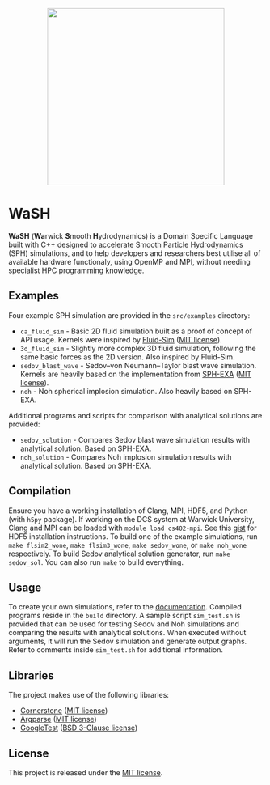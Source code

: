<p align="center">
<img src="https://media.discordapp.net/attachments/1121841795110817815/1226678030097977494/image.png?ex=6625a3f0&is=66132ef0&hm=6126ba5cb560d19214574591e12c4649f1e26a754de6515d08b378246780ae4d&=&format=webp&quality=lossless&width=683&height=683" width="350" align="center">
</p>

# WaSH

**WaSH** (**Wa**rwick **S**mooth **H**ydrodynamics) is a Domain Specific Language built with C++ designed to accelerate
Smooth Particle Hydrodynamics (SPH) simulations, and to help developers and researchers best utilise all of available
hardware functionaly, using OpenMP and MPI, without needing specialist HPC programming knowledge.

## Examples

Four example SPH simulation are provided in the `src/examples` directory:
- `ca_fluid_sim` - Basic 2D fluid simulation built as a proof of concept of API usage. Kernels were inspired by
  [Fluid-Sim](https://github.com/SebLague/Fluid-Sim)
  ([MIT license](https://github.com/SebLague/Fluid-Sim/blob/main/LICENSE)).
- `3d_fluid_sim` - Slightly more complex 3D fluid simulation, following the same basic forces as the 2D version. Also
  inspired by Fluid-Sim.
- `sedov_blast_wave` - Sedov–von Neumann–Taylor blast wave simulation. Kernels are heavily based on the implementation
  from [SPH-EXA](https://github.com/unibas-dmi-hpc/SPH-EXA)
  ([MIT license](https://github.com/unibas-dmi-hpc/SPH-EXA/blob/develop/LICENSE)).
- `noh` - Noh spherical implosion simulation. Also heavily based on SPH-EXA.

Additional programs and scripts for comparison with analytical solutions are provided:
- `sedov_solution` - Compares Sedov blast wave simulation results with analytical solution. Based on SPH-EXA.
- `noh_solution` - Compares Noh implosion simulation results with analytical solution. Based on SPH-EXA.

## Compilation

Ensure you have a working installation of Clang, MPI, HDF5, and Python (with `h5py` package). If working on the DCS
system at Warwick University, Clang and MPI can be loaded with `module load cs402-mpi`. See this
[gist](https://gist.github.com/jamesm2w/a56d72eb1df568a36b517911eee47a9d) for HDF5 installation instructions. To build
one of the example simulations, run `make flsim2_wone`, `make flsim3_wone`, `make sedov_wone`, or `make noh_wone`
respectively. To build Sedov analytical solution generator, run `make sedov_sol`. You can also run `make` to build
everything.

## Usage

To create your own simulations, refer to the [documentation](https://wash-dsl.github.io/wash-docs/annotated.html).
Compiled programs reside in the `build` directory. A sample script `sim_test.sh` is provided that can be used for
testing Sedov and Noh simulations and comparing the results with analytical solutions. When executed without arguments,
it will run the Sedov simulation and generate output graphs. Refer to comments inside `sim_test.sh` for additional
information.

## Libraries

The project makes use of the following libraries:
- [Cornerstone](https://github.com/sekelle/cornerstone-octree/tree/master)
  ([MIT license](https://github.com/sekelle/cornerstone-octree/blob/master/LICENSE))
- [Argparse](https://github.com/p-ranav/argparse)
  ([MIT license](https://github.com/p-ranav/argparse/blob/master/LICENSE))
- [GoogleTest](https://github.com/google/googletest)
  ([BSD 3-Clause license](https://github.com/google/googletest/blob/main/LICENSE))

## License

This project is released under the [MIT license](https://github.com/wash-dsl/wash/blob/master/LICENSE).
